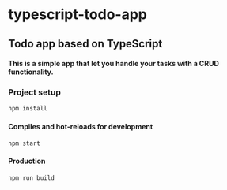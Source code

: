 # typescript-todo-app

## Todo app based on TypeScript

#### This is a simple app that let you handle your tasks with a CRUD functionality.

### Project setup

```sh
npm install
```

#### Compiles and hot-reloads for development

```sh
npm start
```

#### Production

```sh
npm run build
```
